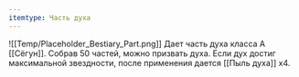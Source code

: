```yaml
---
itemtype: Часть духа
---
```

![[Temp/Placeholder_Bestiary_Part.png]]
Дает часть духа класса А [[Сёгун]]. Собрав 50 частей, можно призвать духа. Если дух достиг максимальной звездности, после применения дается [[Пыль духа]] х4.
